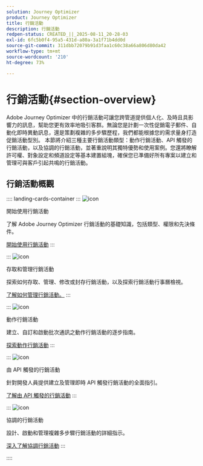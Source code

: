 ```yaml
---
solution: Journey Optimizer
product: Journey Optimizer
title: 行銷活動
description: 行銷活動
redpen-status: CREATED_||_2025-08-11_20-28-03
exl-id: 6fc5b0f4-95a5-431d-a80a-3a1f71b4dd0d
source-git-commit: 311dbb72079b91d3faa1c60c38a66a806d80da42
workflow-type: tm+mt
source-wordcount: '210'
ht-degree: 73%

---
```


# 行銷活動{#section-overview}

Adobe Journey Optimizer 中的行銷活動可讓您跨管道提供個人化、及時且具影響力的訊息，幫助您更有效率地吸引客群。無論您是計劃一次性促銷電子郵件、自動化即時異動訊息，還是策劃複雜的多步驟歷程，我們都能根據您的需求量身打造促銷活動型別。 本節將介紹三種主要行銷活動類型：動作行銷活動、API 觸發的行銷活動，以及協調的行銷活動，並著重說明其獨特優勢和使用案例。您還將瞭解許可權、對象設定和頻道設定等基本建置組塊，確保您已準備好所有專案以建立和管理可與客戶引起共鳴的行銷活動。

## 行銷活動概觀

:::: landing-cards-container
:::
![icon](https://cdn.experienceleague.adobe.com/icons/circle-play.svg)

開始使用行銷活動

了解 Adobe Journey Optimizer 行銷活動的基礎知識，包括類型、權限和先決條件。

[開始使用行銷活動](../using/campaigns/get-started-with-campaigns.md)
:::

:::
![icon](https://cdn.experienceleague.adobe.com/icons/list-check.svg)

存取和管理行銷活動

探索如何存取、管理、修改或封存行銷活動，以及探索行銷活動行事曆檢視。

[了解如何管理行銷活動。](../using/campaigns/manage-campaigns.md)
:::

:::
![icon](https://cdn.experienceleague.adobe.com/icons/bullseye.svg)

動作行銷活動

建立、自訂和啟動批次通訊之動作行銷活動的逐步指南。

[探索動作行銷活動](action-campaigns-landing-page.md)
:::

:::
![icon](https://cdn.experienceleague.adobe.com/icons/code-branch.svg)

由 API 觸發的行銷活動

針對開發人員提供建立及管理即時 API 觸發行銷活動的全面指引。

[了解由 API 觸發的行銷活動](api-triggered-campaigns-landing-page.md)
:::

:::
![icon](https://cdn.experienceleague.adobe.com/icons/puzzle-piece.svg)

協調的行銷活動

設計、啟動和管理複雜多步驟行銷活動的詳細指示。

[深入了解協調行銷活動](orchestrated-campaigns-landing-page.md)
:::

::::
